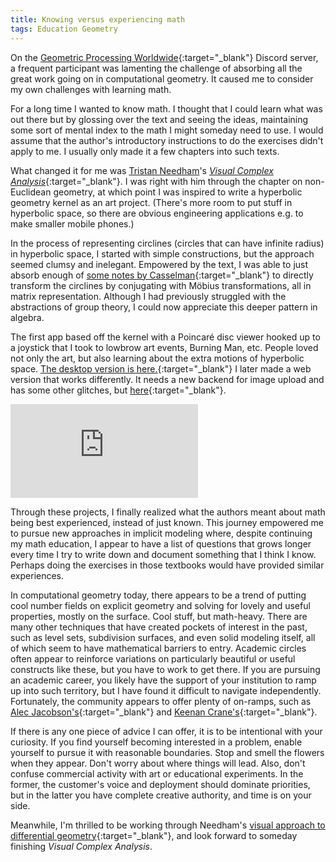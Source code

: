 ```yaml
---
title: Knowing versus experiencing math
tags: Education Geometry
---
```


On the [Geometric Processing Worldwide](https://discord.gg/Bk5FZ7g4sv){:target="_blank"} Discord server, a frequent participant was lamenting the challenge of absorbing all the great work going on in computational geometry.  It caused me to consider my own challenges with learning math.

For a long time I wanted to know math.  I thought that I could learn what was out there but by glossing over the text and seeing the ideas, maintaining some sort of mental index to the math I might someday need to use.  I would assume that the author's introductory instructions to do the exercises didn't apply to me.  I usually only made it a few chapters into such texts.

 <!--more-->

What changed it for me was [Tristan Needham](https://www.usfca.edu/faculty/tristan-needham)'s [_Visual Complex Analysis_](https://www.amazon.com/gp/product/0198534469/ref=as_li_tl?ie=UTF8&camp=1789&creative=9325&creativeASIN=0198534469&linkCode=as2&tag=visualcomplexana&linkId=5a33a723c536b28ce25c6100ce67f927){:target="_blank"}.  I was right with him through the chapter on non-Euclidean geometry, at which point I was inspired to write a hyperbolic geometry kernel as an art project.  (There's more room to put stuff in hyperbolic space, so there are obvious engineering applications e.g. to make smaller mobile phones.)   

In the process of representing circlines (circles that can have infinite radius) in hyperbolic space, I started with simple constructions, but the approach seemed clumsy and inelegant.  Empowered by the text, I was able to just absorb enough of [some notes by Casselman](http://www.math.ubc.ca/~cass/research/pdf/Geometry.pdf){:target="_blank"} to directly transform the circlines by conjugating with M&ouml;bius transformations, all in matrix representation.  Although I had previously struggled with the abstractions of group theory, I could now appreciate this deeper pattern in algebra.  

The first app based off the kernel with a Poincar&eacute; disc viewer hooked up to a joystick that I took to lowbrow art events, Burning Man, etc.  People loved not only the art, but also learning about the extra motions of hyperbolic space.  [The desktop version is here.](https://github.com/bcourter/Poincare-Kaleidoscope){:target="_blank"}  I later made a web version that works differently.  It needs a new backend for image upload and has some other glitches, but [here](https://www.blakecourter.com/homepage/Poincare-WebGL/){:target="_blank"}.

<div class="extensions extensions--video">
  <iframe src="https://www.blakecourter.com/homepage/Poincare-WebGL/"
    frameborder="0" scrolling="no" allowfullscreen></iframe>
</div>

Through these projects, I finally realized what the authors meant about math being best experienced, instead of just known.  This journey empowered me to pursue new approaches in implicit modeling where, despite continuing my math education, I appear to have a list of questions that grows longer every time I try to write down and document something that I think I know.  Perhaps doing the exercises in those textbooks would have provided similar experiences.

In computational geometry today, there appears to be a trend of putting cool number fields on explicit geometry and solving for lovely and useful properties, mostly on the surface.  Cool stuff, but math-heavy.  There are many other techniques that have created pockets of interest in the past, such as level sets, subdivision surfaces, and even solid modeling itself, all of which seem to have mathematical barriers to entry.  Academic circles often appear to reinforce variations on particularly beautiful or useful constructs like these, but you have to work to get there.  If you are pursuing an academic career, you likely have the support of your institution to ramp up into such territory, but I have found it difficult to navigate independently.  Fortunately, the community appears to offer plenty of on-ramps, such as [Alec Jacobson's](https://github.com/alecjacobson/geometry-processing-csc2520){:target="_blank"} and [Keenan Crane's](https://www.cs.cmu.edu/~kmcrane/Projects/DDG/){:target="_blank"}.  

If there is any one piece of advice I can offer, it is to be intentional with your curiosity.  If you find yourself becoming interested in a problem, enable yourself to pursue it with reasonable boundaries.  Stop and smell the flowers when they appear.  Don't worry about where things will lead.  Also, don't confuse commercial activity with art or educational experiments.  In the former, the customer's voice and deployment should dominate priorities, but in the latter you have complete creative authority, and time is on your side.

Meanwhile, I'm thrilled to be working through Needham's [visual approach to differential geometry](https://www.vdgf.space/){:target="_blank"}, and look forward to someday finishing _Visual Complex Analysis_.  